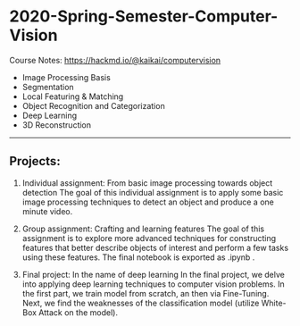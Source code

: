 # 2020-Spring-Semester-Computer-Vision
Course Notes: https://hackmd.io/@kaikai/computervision

<!-- Put the link to this slide here so people can follow -->
- Image Processing Basis
- Segmentation
- Local Featuring & Matching
- Object Recognition and Categorization
- Deep Learning
- 3D Reconstruction

---

## Projects:
1. Individual assignment: From basic image processing towards object detection
The goal of this individual assignment is to apply some basic image processing techniques to detect an object and produce a one minute video.

2. Group assignment: Crafting and learning features
The goal of this assignment is to explore more advanced techniques for constructing features that better describe objects of interest and perform a few tasks using these features. The final notebook is exported as .ipynb .

3. Final project: In the name of deep learning
In the final project, we delve into applying deep learning techniques to computer vision problems. In the first part, we train model from scratch, an then via Fine-Tuning. Next, we find the weaknesses of the classification model (utilize White-Box Attack on the model).
